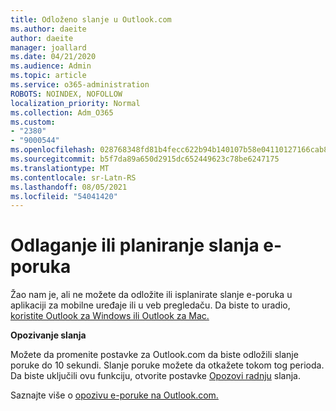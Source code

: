 ```yaml
---
title: Odloženo slanje u Outlook.com
ms.author: daeite
author: daeite
manager: joallard
ms.date: 04/21/2020
ms.audience: Admin
ms.topic: article
ms.service: o365-administration
ROBOTS: NOINDEX, NOFOLLOW
localization_priority: Normal
ms.collection: Adm_O365
ms.custom:
- "2380"
- "9000544"
ms.openlocfilehash: 028768348fd81b4fecc622b94b140107b58e04110127166cab8e92ce3ab33b36
ms.sourcegitcommit: b5f7da89a650d2915dc652449623c78be6247175
ms.translationtype: MT
ms.contentlocale: sr-Latn-RS
ms.lasthandoff: 08/05/2021
ms.locfileid: "54041420"
---
```

# <a name="delay-or-schedule-sending-email-messages"></a>Odlaganje ili planiranje slanja e-poruka

Žao nam je, ali ne možete da odložite ili isplanirate slanje e-poruka u aplikaciji za mobilne uređaje ili u veb pregledaču. Da biste to uradio, [koristite Outlook za Windows ili Outlook za Mac.](https://products.office.com/outlook/email-and-calendar-software-microsoft-outlook)

**Opozivanje slanja**

Možete da promenite postavke za Outlook.com da biste odložili slanje poruke do 10 sekundi. Slanje poruke možete da otkažete tokom tog perioda. Da biste uključili ovu funkciju, otvorite postavke [Opozovi radnju](https://outlook.live.com/mail/options/mail/messageContent/undoSend) slanja.

Saznajte više o [opozivu e-poruke na Outlook.com.](https://support.office.com/article/c069ddde-5282-4085-8f4c-d7b133324f8a?wt.mc_id=Office_Outlook_com_Alchemy)